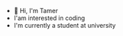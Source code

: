- 👋 Hi, I'm Tamer
- I'am interested in coding
- I'm currently a student at university


<!---
tamerozvtn/tamerozvtn is a ✨ special ✨ repository because its `README.md` (this file) appears on your GitHub profile.
You can click the Preview link to take a look at your changes.
--->
